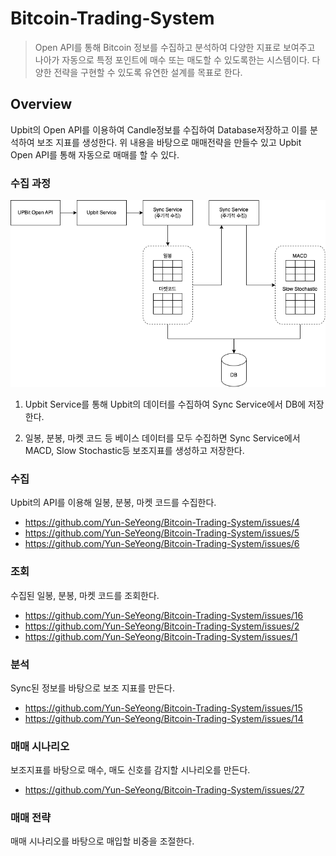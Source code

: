 # Bitcoin-Trading-System

> Open API를 통해 Bitcoin 정보를 수집하고 분석하여 다양한 지표로 보여주고 나아가 자동으로 특정 포인트에 매수 또는 매도할 수 있도록한는 시스템이다. 다양한 전략을 구현할 수 있도록 유연한 설계를 목표로 한다.

## Overview

Upbit의 Open API를 이용하여 Candle정보를 수집하여 Database저장하고 이를 분석하여 보조 지표를 생성한다. 위 내용을 바탕으로 매매전략을 만들수 있고 Upbit Open API를 통해 자동으로 매매를 할 수 있다.

### 수집 과정

<img title="" src="./docs/images/image1.png" alt="" style="cursor:pointer;max-width:100%;">

1. Upbit Service를 통해 Upbit의 데이터를 수집하여 Sync Service에서 DB에 저장한다.

2. 일봉, 분봉, 마켓 코드 등 베이스 데이터를 모두 수집하면 Sync Service에서 MACD, Slow Stochastic등 보조지표를 생성하고 저장한다.

### 수집

Upbit의 API를 이용해 일봉, 분봉, 마켓 코드를 수집한다.

- https://github.com/Yun-SeYeong/Bitcoin-Trading-System/issues/4
- https://github.com/Yun-SeYeong/Bitcoin-Trading-System/issues/5
- https://github.com/Yun-SeYeong/Bitcoin-Trading-System/issues/6

### 조회

수집된 일봉, 분봉, 마켓 코드를 조회한다.

- https://github.com/Yun-SeYeong/Bitcoin-Trading-System/issues/16
- https://github.com/Yun-SeYeong/Bitcoin-Trading-System/issues/2
- https://github.com/Yun-SeYeong/Bitcoin-Trading-System/issues/1

### 분석

Sync된 정보를 바탕으로 보조 지표를 만든다.

- https://github.com/Yun-SeYeong/Bitcoin-Trading-System/issues/15
- https://github.com/Yun-SeYeong/Bitcoin-Trading-System/issues/14

### 매매 시나리오

보조지표를 바탕으로 매수, 매도 신호를 감지할 시나리오를 만든다.

- https://github.com/Yun-SeYeong/Bitcoin-Trading-System/issues/27

### 매매 전략

매매 시나리오를 바탕으로 매입할 비중을 조절한다.
